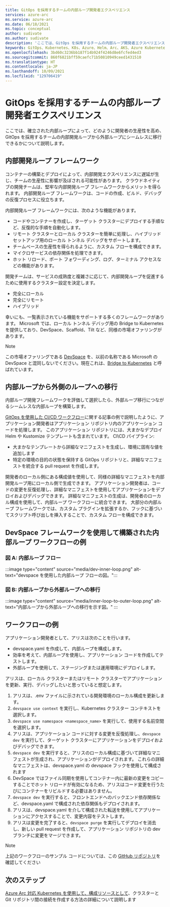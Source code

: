 ```yaml
---
title: GitOps を採用するチームの内部ループ開発者エクスペリエンス
services: azure-arc
ms.service: azure-arc
ms.date: 06/18/2021
ms.topic: conceptual
author: sudivate
ms.author: sudivate
description: 'ここでは、GitOps を採用するチームの内部ループ開発者エクスペリエンスの概念に関する概要を説明します '
keywords: GitOps、Kubernetes、K8s、Azure、Helm、Arc、AKS、Azure Kubernetes Service、コンテナー、CI、CD、Azure DevOps、内部ループ、開発者エクスペリエンス
ms.openlocfilehash: 3bd60c3236bb187f14b924f4246d8e6fcfed4ed3
ms.sourcegitcommit: 860f6821bff59caefc71b50810949ceed1431510
ms.translationtype: HT
ms.contentlocale: ja-JP
ms.lasthandoff: 10/09/2021
ms.locfileid: "129706419"
---
```

# <a name="inner-loop-developer-experience-for-teams-adopting-gitops"></a>GitOps を採用するチームの内部ループ開発者エクスペリエンス

ここでは、確立された内部ループによって、どのように開発者の生産性を高め、GitOps を採用するチームの内部開発ループから外部ループにシームレスに移行できるかについて説明します。

## <a name="inner-dev-loop-frameworks"></a>内部開発ループ フレームワーク

コンテナーの構築とデプロイによって、内部開発エクスペリエンスに遅延が生じ、チームの生産性に影響が及ぼされる可能性があります。 クラウドネイティブの開発チームは、堅牢な内部開発ループ フレームワークからメリットを得られます。 内部開発ループ フレームワークは、コードの作成、ビルド、デバッグの反復プロセスに役立ちます。

内部開発ループ フレームワークには、次のような機能があります。

 
- コードやコンテナーを作成し、ターゲット クラスターにデプロイする手順など、反復的な手順を自動化します。 
- リモート クラスターとローカル クラスターを簡単に処理し、ハイブリッド セットアップ用のローカル トンネル デバッグをサポートします。
- チームベースの生産性を得られるように、カスタム フローを構成できます。
- マイクロサービスの依存関係を処理できます。 
- ホット リロード、ポート フォワーディング、ログ、ターミナル アクセスなどの機能があります。 



開発チームは、サービスの成熟度と複雑さに応じて、内部開発ループを促進するために使用するクラスター設定を決定します。 

* 完全にローカル
* 完全にリモート
* ハイブリッド 


幸いにも、一覧表示されている機能をサポートする多くのフレームワークがあります。 Microsoft では、ローカル トンネル デバッグ用の Bridge to Kubernetes を提供しており、DevSpace、Scaffold、Tilt など、同様の市場オファリングがあります。

> [!NOTE]
> この市場オファリングである [DevSpace](https://github.com/loft-sh/devspace) を、以前の名称である Microsoft の DevSpace と混同しないでください。現在これは、[Bridge to Kubernetes](https://code.visualstudio.com/docs/containers/bridge-to-kubernetes) と呼ばれています。


## <a name="inner-loop-to-outer-loop-transition"></a>内部ループから外側のループへの移行 

内部ループ開発フレームワークを評価して選択したら、外部ループ移行につながるシームレスな内部ループを構築します。

[GitOps を使用した CI/CD ワークフロー](conceptual-gitops-ci-cd.md)に関する記事の例で説明したように、アプリケーション開発者はアプリケーション リポジトリ内のアプリケーション コードを処理します。 このアプリケーション リポジトリには、大まかなデプロイ Helm や Kustomize テンプレートも含まれています。 CI\CD パイプライン:

* 大まかなテンプレートから詳細なマニフェストを生成し、環境に固有な値を追加します
* 特定の環境の目的の状態を保持する GitOps リポジトリと、詳細なマニフェストを統合する pull request を作成します。 

開発者のローカル側にある構成値を使用して、同様の詳細なマニフェストを内部開発ループ用にローカル側で生成できます。 アプリケーション開発者は、コードの変更を反復処理し、詳細なマニフェストを使用してアプリケーションをデプロイおよびデバッグできます。 詳細なマニフェストの生成は、開発者のローカル構成を使用して、内部ループ ワークフローに統合できます。 大部分の内部ループ フレームワークでは、カスタム プラグインを拡張するか、フックに基づいてスクリプト呼び出しを挿入することで、カスタム フローを構成できます。 

## <a name="example-inner-loop-workflow-built-with-devspace-framework"></a>DevSpace フレームワークを使用して構築された内部ループ ワークフローの例


### <a name="diagram-a-inner-loop-flow"></a>図 A: 内部ループ フロー
:::image type="content" source="media/dev-inner-loop.png" alt-text="devspace を使用した内部ループ フローの図。":::

### <a name="diagram-b-inner-loop-to-outer-loop-transition"></a>図 B: 内部ループから外部ループへの移行
:::image type="content" source="media/inner-loop-to-outer-loop.png" alt-text="内部ループから外部ループへの移行を示す図。" :::


## <a name="example-workflow"></a>ワークフローの例
アプリケーション開発者として、アリスは次のことを行います。
- devspace.yaml を作成して、内部ループを構成します。
- 効率を考えて、内部ループを使用し、アプリケーション コードを作成してテストします。
- 外部ループを使用して、ステージングまたは運用環境にデプロイします。


アリスは、ローカル クラスターまたはリモート クラスターでアプリケーションを更新、実行、デバッグしたいと思っていると想定します。

1. アリスは、.env ファイルに示されている開発環境のローカル構成を更新します。
1. `devspace use context` を実行し、Kubernetes クラスター コンテキストを選択します。
1.  `devspace use namespace <namespace_name>` を実行して、使用する名前空間を選択します。
1.  アリスは、アプリケーション コードに対する変更を反復処理し、`devspace dev` を実行して、ターゲット クラスターにアプリケーションをデプロイおよびデバッグできます。
1. `devspace dev` を実行すると、アリスのローカル構成に基づいて詳細なマニフェストが生成され、アプリケーションがデプロイされます。 これらの詳細なマニフェストは、devspace.yaml の devspace フックを使用して構成されます
1. DevSpace ではファイル同期を使用してコンテナー内に最新の変更をコピーすることでホット リロードが有効になるため、アリスはコード変更を行うたびにコンテナーをリビルドする必要はありません。
1. `devspace dev` を実行すると、フロントエンドへのバックエンド依存関係など、devspace.yaml で構成された依存関係もデプロイされます。 
1. アリスは、devspace.yaml を介して構成された転送を使用してアプリケーションにアクセスすることで、変更内容をテストします。
1. アリスは変更を完了すると、`devspace purge` を実行してデプロイを消去し、新しい pull request を作成して、アプリケーション リポジトリの dev ブランチに変更をマージできます。

> [!NOTE]
> 上記のワークフローのサンプル コードについては、この [GitHub リポジトリ](https://github.com/Azure/arc-cicd-demo-src)を確認してください

## <a name="next-steps"></a>次のステップ

[Azure Arc 対応 Kubernetes を使用して、構成リソースとして](./conceptual-configurations.md)、クラスターと Git リポジトリ間の接続を作成する方法の詳細について説明します